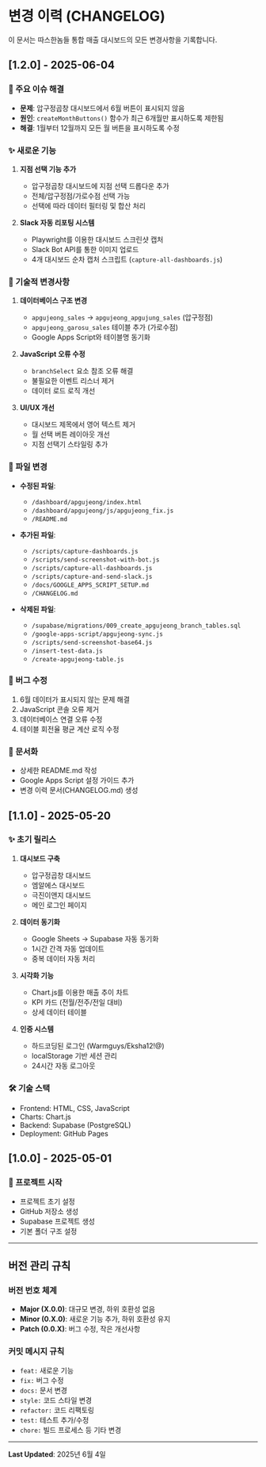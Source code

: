 # 변경 이력 (CHANGELOG)

이 문서는 따스한놈들 통합 매출 대시보드의 모든 변경사항을 기록합니다.

## [1.2.0] - 2025-06-04

### 🎯 주요 이슈 해결
- **문제**: 압구정곱창 대시보드에서 6월 버튼이 표시되지 않음
- **원인**: `createMonthButtons()` 함수가 최근 6개월만 표시하도록 제한됨
- **해결**: 1월부터 12월까지 모든 월 버튼을 표시하도록 수정

### ✨ 새로운 기능
1. **지점 선택 기능 추가**
   - 압구정곱창 대시보드에 지점 선택 드롭다운 추가
   - 전체/압구정점/가로수점 선택 가능
   - 선택에 따라 데이터 필터링 및 합산 처리

2. **Slack 자동 리포팅 시스템**
   - Playwright를 이용한 대시보드 스크린샷 캡처
   - Slack Bot API를 통한 이미지 업로드
   - 4개 대시보드 순차 캡처 스크립트 (`capture-all-dashboards.js`)

### 🔧 기술적 변경사항
1. **데이터베이스 구조 변경**
   - `apgujeong_sales` → `apgujeong_apgujung_sales` (압구정점)
   - `apgujeong_garosu_sales` 테이블 추가 (가로수점)
   - Google Apps Script와 테이블명 동기화

2. **JavaScript 오류 수정**
   - `branchSelect` 요소 참조 오류 해결
   - 불필요한 이벤트 리스너 제거
   - 데이터 로드 로직 개선

3. **UI/UX 개선**
   - 대시보드 제목에서 영어 텍스트 제거
   - 월 선택 버튼 레이아웃 개선
   - 지점 선택기 스타일링 추가

### 📁 파일 변경
- **수정된 파일**:
  - `/dashboard/apgujeong/index.html`
  - `/dashboard/apgujeong/js/apgujeong_fix.js`
  - `/README.md`

- **추가된 파일**:
  - `/scripts/capture-dashboards.js`
  - `/scripts/send-screenshot-with-bot.js`
  - `/scripts/capture-all-dashboards.js`
  - `/scripts/capture-and-send-slack.js`
  - `/docs/GOOGLE_APPS_SCRIPT_SETUP.md`
  - `/CHANGELOG.md`

- **삭제된 파일**:
  - `/supabase/migrations/009_create_apgujeong_branch_tables.sql`
  - `/google-apps-script/apgujeong-sync.js`
  - `/scripts/send-screenshot-base64.js`
  - `/insert-test-data.js`
  - `/create-apgujeong-table.js`

### 🐛 버그 수정
1. 6월 데이터가 표시되지 않는 문제 해결
2. JavaScript 콘솔 오류 제거
3. 데이터베이스 연결 오류 수정
4. 테이블 회전율 평균 계산 로직 수정

### 📝 문서화
- 상세한 README.md 작성
- Google Apps Script 설정 가이드 추가
- 변경 이력 문서(CHANGELOG.md) 생성

## [1.1.0] - 2025-05-20

### ✨ 초기 릴리스
1. **대시보드 구축**
   - 압구정곱창 대시보드
   - 엠알에스 대시보드
   - 극진이앤지 대시보드
   - 메인 로그인 페이지

2. **데이터 동기화**
   - Google Sheets → Supabase 자동 동기화
   - 1시간 간격 자동 업데이트
   - 중복 데이터 자동 처리

3. **시각화 기능**
   - Chart.js를 이용한 매출 추이 차트
   - KPI 카드 (전월/전주/전일 대비)
   - 상세 데이터 테이블

4. **인증 시스템**
   - 하드코딩된 로그인 (Warmguys/Eksha12!@)
   - localStorage 기반 세션 관리
   - 24시간 자동 로그아웃

### 🛠 기술 스택
- Frontend: HTML, CSS, JavaScript
- Charts: Chart.js
- Backend: Supabase (PostgreSQL)
- Deployment: GitHub Pages

## [1.0.0] - 2025-05-01

### 🚀 프로젝트 시작
- 프로젝트 초기 설정
- GitHub 저장소 생성
- Supabase 프로젝트 생성
- 기본 폴더 구조 설정

---

## 버전 관리 규칙

### 버전 번호 체계
- **Major (X.0.0)**: 대규모 변경, 하위 호환성 없음
- **Minor (0.X.0)**: 새로운 기능 추가, 하위 호환성 유지
- **Patch (0.0.X)**: 버그 수정, 작은 개선사항

### 커밋 메시지 규칙
- `feat:` 새로운 기능
- `fix:` 버그 수정
- `docs:` 문서 변경
- `style:` 코드 스타일 변경
- `refactor:` 코드 리팩토링
- `test:` 테스트 추가/수정
- `chore:` 빌드 프로세스 등 기타 변경

---

**Last Updated**: 2025년 6월 4일 